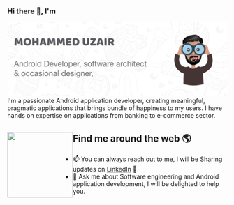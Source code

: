 ### Hi there 👋, I'm

<img src="https://raw.githubusercontent.com/UZA1R/UZA1R/master/asset/git_h.jpg" alt="Banner">
I'm a passionate Android application developer, creating meaningful, pragmatic applications that brings bundle of happiness to my users. 
I have hands on expertise on applications from banking to e-commerce sector.

## Find me around the web 🌎 <a href="https://github.com/UZA1R"><img align="left" width="150" height="150" src="https://github.com/M0nica/M0nica/blob/main/octomonica/m0nica-octocat-rotating.gif?raw=true"></a>
- 📫 You can always reach out to me, I will be Sharing updates on <a href="https://www.linkedin.com/in/mohammeduzair19/">LinkedIn</a> 💼 
- 💬 Ask me about Software engineering and Android application development, I will be delighted to help you.



